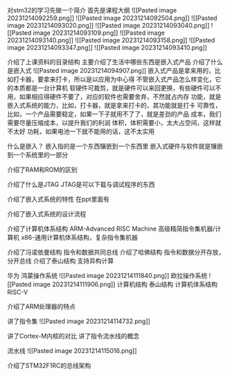 对stm32的学习先做一个简介
首先是课程大纲
![[Pasted image 20231214092259.png]]
![[Pasted image 20231214092504.png]]
![[Pasted image 20231214093020.png]]
![[Pasted image 20231214093040.png]]
![[Pasted image 20231214093109.png]]
![[Pasted image 20231214093140.png]]
![[Pasted image 20231214093158.png]]
![[Pasted image 20231214093347.png]]
![[Pasted image 20231214093410.png]]

介绍了上课资料的目录结构
主要介绍了生活中哪些东西是嵌入式产品
介绍了什么是嵌入式
![[Pasted image 20231214094907.png]]
嵌入式产品是拿来用的，比如打卡器，要拿来打卡，所以是以应用为中心得
不管嵌入式产品怎么样变化，它的本质都是一台计算机
软硬件可裁剪，就是硬件可以来回更换，有些硬件可以不用，如果相应得硬件不要了，对应的软件也需要舍弃，不然就占内存
功能，就是嵌入式系统的能力，比如，打卡器，就是拿来打卡的，其功能就是打卡
可靠性，比如，一个产品需要稳定，如果一下子就用不了了，就是差劲的产品
成本，我们需要尽量压缩成本，以提升我们的利润
体积，体积需要小，太大占空间，这样就不太好
功耗，如果电池一下就不能用的话，这不太实用

什么是嵌入？
嵌入指的是一个东西镶嵌到一个东西里
嵌入式硬件与软件就是镶嵌到一个系统里的一部分

介绍了RAM和ROM的区别

介绍了什么是JTAG
JTAG是可以下载与调试程序的东西

介绍了嵌入式系统的特性
在ppt里面有

介绍了嵌入式系统的设计流程

介绍了计算机体系结构
ARM-Advanced RISC Machine 高级精简指令集机器/计算机
x86-通用计算机体系结构，复杂指令集机器

介绍了冯诺依曼结构
指令和数据共同总线
介绍了哈佛结构
指令和数据分开存放，分开总线
介绍了泰山结构
支持异构计算

华为
鸿蒙操作系统
![[Pasted image 20231214111840.png]]
欧拉操作系统
![[Pasted image 20231214111906.png]]
计算机结构
泰山结构
计算机体系结构
RISC-V

介绍了ARM处理器的特点

讲了指令集
![[Pasted image 20231214114732.png]]

讲了Cortex-M内核的对比
	讲了指令流水线的概念

流水线
![[Pasted image 20231214115016.png]]

介绍了STM32F1RC的总线架构
